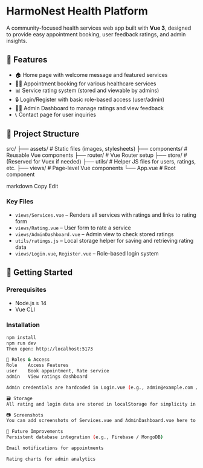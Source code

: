 # HarmoNest Health Platform

A community-focused health services web app built with **Vue 3**, designed to provide easy appointment booking, user feedback ratings, and admin insights.

## 🌟 Features

- 🏠 Home page with welcome message and featured services
- 👩‍⚕️ Appointment booking for various healthcare services
- 📊 Service rating system (stored and viewable by admins)
- 🔒 Login/Register with basic role-based access (user/admin)
- 🧑‍💻 Admin Dashboard to manage ratings and view feedback
- 📞 Contact page for user inquiries

## 📁 Project Structure

src/
├── assets/ # Static files (images, stylesheets)
├── components/ # Reusable Vue components
├── router/ # Vue Router setup
├── store/ # (Reserved for Vuex if needed)
├── utils/ # Helper JS files for users, ratings, etc.
├── views/ # Page-level Vue components
└── App.vue # Root component

markdown
Copy
Edit

### Key Files

- `views/Services.vue` – Renders all services with ratings and links to rating form  
- `views/Rating.vue` – User form to rate a service  
- `views/AdminDashboard.vue` – Admin view to check stored ratings  
- `utils/ratings.js` – Local storage helper for saving and retrieving rating data  
- `views/Login.vue`, `Register.vue` – Role-based login system

## 🚀 Getting Started

### Prerequisites

- Node.js ≥ 14
- Vue CLI

### Installation

```bash
npm install
npm run dev
Then open: http://localhost:5173

🔐 Roles & Access
Role	Access Features
user	Book appointment, Rate service
admin	View ratings dashboard

Admin credentials are hardcoded in Login.vue (e.g., admin@example.com / password: admin123)

🗃️ Storage
All rating and login data are stored in localStorage for simplicity in this demo.

📷 Screenshots
You can add screenshots of Services.vue and AdminDashboard.vue here to showcase features.

📌 Future Improvements
Persistent database integration (e.g., Firebase / MongoDB)

Email notifications for appointments

Rating charts for admin analytics